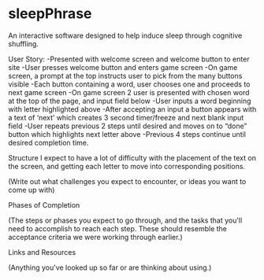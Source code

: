 # sleepPhrase
An interactive software designed to help induce sleep through cognitive shuffling.

User Story: 
-Presented with welcome screen and welcome button to enter site
-User presses welcome button and enters game screen
-On game screen, a prompt at the top instructs user to pick from the many buttons visible
-Each button containing a word, user chooses one and proceeds to next game screen
-On game screen 2 user is presented with chosen word at the top of the page, and input field below
-User inputs a word beginning with letter highlighted above
-After accepting an input a button appears with a text of ‘next’ which creates 3 second timer/freeze and next blank input field
-User repeats previous 2 steps until desired and moves on to “done” button which highlights next letter above
-Previous 4 steps continue until desired completion time.

Structure
I expect to have a lot of difficulty with the placement of the text on the screen, and getting each letter to move into corresponding positions.

(Write out what challenges you expect to encounter, or ideas you want to come up with)

Phases of Completion

(The steps or phases you expect to go through, and the tasks that you'll need to accomplish to reach each step. These should resemble the acceptance criteria we were working through earlier.)

Links and Resources

(Anything you've looked up so far or are thinking about using.)
